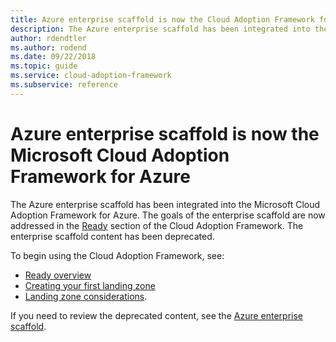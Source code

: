 ```yaml
---
title: Azure enterprise scaffold is now the Cloud Adoption Framework for Azure
description: The Azure enterprise scaffold has been integrated into the Microsoft Cloud Adoption Framework for Azure. 
author: rdendtler
ms.author: rodend
ms.date: 09/22/2018
ms.topic: guide
ms.service: cloud-adoption-framework
ms.subservice: reference
---
```


# Azure enterprise scaffold is now the Microsoft Cloud Adoption Framework for Azure

The Azure enterprise scaffold has been integrated into the Microsoft Cloud Adoption Framework for Azure. The goals of the enterprise scaffold are now addressed in the [Ready](../ready/index.md) section of the Cloud Adoption Framework. The enterprise scaffold content has been deprecated.

To begin using the Cloud Adoption Framework, see:

- [Ready overview](../ready/index.md)
- [Creating your first landing zone](../ready/azure-setup-guide/migration-landing-zone.md)
- [Landing zone considerations](../ready/considerations/index.md).

If you need to review the deprecated content, see the [Azure enterprise scaffold](.\migration-with-enterprise-scaffold.md).

